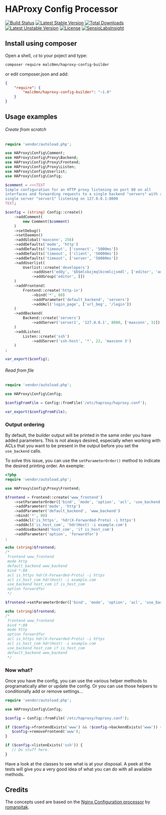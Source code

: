HAProxy Config Processor
========================

[![Build Status](https://travis-ci.org/malc0mn/haproxy-config-builder.svg?branch=master)](https://travis-ci.org/malc0mn/haproxy-config-builder)
[![Latest Stable Version](https://poser.pugx.org/malc0mn/haproxy-config-builder/v/stable)](https://packagist.org/packages/malc0mn/haproxy-config-builder)
[![Total Downloads](https://poser.pugx.org/malc0mn/haproxy-config-builder/downloads)](https://packagist.org/packages/malc0mn/haproxy-config-builder)
[![Latest Unstable Version](https://poser.pugx.org/malc0mn/haproxy-config-builder/v/unstable)](https://packagist.org/packages/malc0mn/haproxy-config-builder)
[![License](https://poser.pugx.org/malc0mn/haproxy-config-builder/license)](https://packagist.org/packages/malc0mn/haproxy-config-builder)
[![SensioLabsInsight](https://insight.sensiolabs.com/projects/6b5c0f4f-28db-4714-bb47-9f92ed8f7fbf/mini.png)](https://insight.sensiolabs.com/projects/6b5c0f4f-28db-4714-bb47-9f92ed8f7fbf)


## Install using composer

Open a shell, `cd` to your poject and type:

```sh
composer require malc0mn/haproxy-config-builder
```

or edit composer.json and add:

```json
{
    "require": {
        "malc0mn/haproxy-config-builder": "~1.0"
    }
}
```

## Usage examples

###### Create from scratch

```php
require 'vendor/autoload.php';

use HAProxy\Config\Comment;
use HAProxy\Config\Proxy\Backend;
use HAProxy\Config\Proxy\Frontend;
use HAProxy\Config\Proxy\Listen;
use HAProxy\Config\Userlist;
use HAProxy\Config\Config;

$comment = <<<TEXT
Simple configuration for an HTTP proxy listening on port 80 on all
interfaces and forwarding requests to a single backend "servers" with a
single server "server1" listening on 127.0.0.1:8000
TEXT;

$config = (string) Config::create()
    ->addComment(
        new Comment($comment)
    )
    ->setDebug()
    ->setDaemon()
    ->addGlobal('maxconn', 256)
    ->addDefaults('mode', 'http')
    ->addDefaults('timeout', ['connect', '5000ms'])
    ->addDefaults('timeout', ['client', '50000ms'])
    ->addDefaults('timeout', ['server', '50000ms'])
    ->addUserlist(
        Userlist::create('developers')
            ->addUser('eddy', '$6$mlskxjmqlkcnmlcjsmdl', ['editor', 'admin'])
            ->addGroup('editor', [])
    )
    ->addFrontend(
        Frontend::create('http-in')
            ->bind('*', 80)
            ->addParameter('default_backend', 'servers')
            ->addAcl('login_page', ['url_beg', '/login'])
    )
    ->addBackend(
        Backend::create('servers')
            ->addServer('server1', '127.0.0.1', 8000, ['maxconn', 32])
    )
    ->addListen(
        Listen::create('ssh')
            ->addServer('ssh-host', '*', 22, 'maxconn 3')
    )
;

var_export($config);
```

###### Read from file

```php
require 'vendor/autoload.php';

use HAProxy\Config\Config;

$configFromFile = Config::fromFile('/etc/haproxy/haproxy.conf');

var_export($configFromFile);
```

### Output ordering

By default, the builder output will be printed in the same order you have added
parameters.
This is not always desired, especially when working with ACLs that you want to
be present in the output before you set the `use_backend` calls.

To solve this issue, you can use the `setParameterOrder()` method to indicate
the desired printing order. An exemple:

```php
<?php
require 'vendor/autoload.php';

use HAProxy\Config\Proxy\Frontend;

$frontend = Frontend::create('www_frontend')
    ->setParameterOrder(['bind', 'mode', 'option', 'acl', 'use_backend', 'default_backend'])
    ->addParameter('mode', 'http')
    ->addParameter('default_backend', 'www_backend')
    ->bind('*', 80)
    ->addAcl('is_https', 'hdr(X-Forwarded-Proto) -i https')
    ->addAcl('is_host_com', 'hdr(Host) -i example.com')
    ->addUseBackend('host_com', 'if is_host_com')
    ->addParameter('option', 'forwardfor')
;

echo (string)$frontend;
/*
 frontend www_frontend
 mode http
 default_backend www_backend
 bind *:80
 acl is_https hdr(X-Forwarded-Proto) -i https
 acl is_host_com hdr(Host) -i example.com
 use_backend host_com if is_host_com
 option forwardfor
 */

$frontend->setParameterOrder(['bind', 'mode', 'option', 'acl', 'use_backend', 'default_backend']);

echo (string)$frontend;
/*
 frontend www_frontend
 bind *:80
 mode http
 option forwardfor
 acl is_https hdr(X-Forwarded-Proto) -i https
 acl is_host_com hdr(Host) -i example.com
 use_backend host_com if is_host_com
 default_backend www_backend
 */
```

### Now what?

Once you have the config, you can use the various helper methods to
programatically alter or update the config.
Or you can use those helpers to conditionally add or remove settings...

```php
require 'vendor/autoload.php';

use HAProxy\Config\Config;

$config = Config::fromFile('/etc/haproxy/haproxy.conf');

if ($config->frontendExists('www') && !$config->backendExists('www')) {
   $config->removeFrontend('www');
}

if ($config->listenExists('ssh')) {
   // Do stuff here.
}
```

Have a look at the classes to see what is at your disposal. A peek at the tests
will give you a very good idea of what you can do with all available methods.

## Credits

The concepts used are based on the [Nginx Configuration processor](https://github.com/romanpitak/Nginx-Config-Processor) by
[romanpitak](https://github.com/romanpitak).
